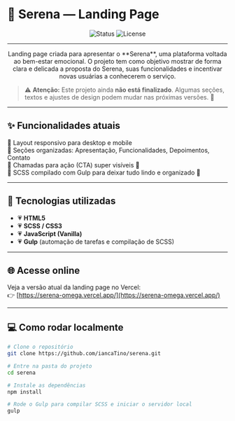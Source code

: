 # 🌸 Serena — Landing Page

<p align="center">
  <img src="https://img.shields.io/badge/✨Status-em%20desenvolvimento-ff69b4?style=for-the-badge" alt="Status">
  <img src="https://img.shields.io/badge/💌 License-MIT-ffb6c1?style=for-the-badge" alt="License">
</p>

---

<p align="center">
Landing page criada para apresentar o **Serena**, uma plataforma voltada ao bem-estar emocional.  
O projeto tem como objetivo mostrar de forma clara e delicada a proposta do Serena, suas funcionalidades e incentivar novas usuárias a conhecerem o serviço.

</p>

> ⚠️ **Atenção:** Este projeto ainda **não está finalizado**. Algumas seções, textos e ajustes de design podem mudar nas próximas versões. 🌷

---

## ✨ Funcionalidades atuais

🌸 Layout responsivo para desktop e mobile  
🌸 Seções organizadas: Apresentação, Funcionalidades, Depoimentos, Contato  
🌸 Chamadas para ação (CTA) super visíveis 💌  
🌸 SCSS compilado com Gulp para deixar tudo lindo e organizado 💖  

---

## 🎨 Tecnologias utilizadas

- 💗 **HTML5**  
- 💗 **SCSS / CSS3**  
- 💗 **JavaScript (Vanilla)**  
- 💗 **Gulp** (automação de tarefas e compilação de SCSS)

---

## 🌐 Acesse online

Veja a versão atual da landing page no Vercel:  
👉 [https://serena-omega.vercel.app/](https://serena-omega.vercel.app/)

---

## 💻 Como rodar localmente

```bash
# Clone o repositório
git clone https://github.com/iancaTino/serena.git

# Entre na pasta do projeto
cd serena

# Instale as dependências
npm install

# Rode o Gulp para compilar SCSS e iniciar o servidor local
gulp
